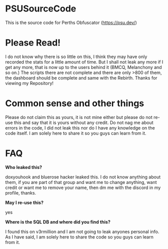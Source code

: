 # PSUSourceCode
This is the source code for Perths Obfuscator (https://psu.dev/)

# Please Read!

I do not know why there is so little on this, I think they may have only recorded the stats for a little amount of time. But I shall not leak any more if I get any more, that is now up to the users behind it (BMCQ, Melanchony and so on.) The scripts there are not complete and there are only >800 of them, the dashboard should be complete and same with the Rebirth. Thanks for viewing my Repository!

# Common sense and other things

Please do not claim this as yours, it is not mine either but please do not re-use this and say that it is yours without any credit. 
Do not nag me about errors in the code, I did not leak this nor do I have any knowledge on the code itself. I am solely here to share it so you guys can learn from it.

# FAQ

**Who leaked this?**

doxyouhook and bluerose hacker leaked this. I do not know anything about them, if you are part of that group and want me to change anything, want credit or want me to remove your name, then dm me with the discord in my profile, thanks.

**May I re-use this?**

yes

**Where is the SQL DB and where did you find this?**

I found this on v3rmillion and I am not going to leak anyones personal info. As I have said, I am solely here to share the code so you guys can learn from it.
